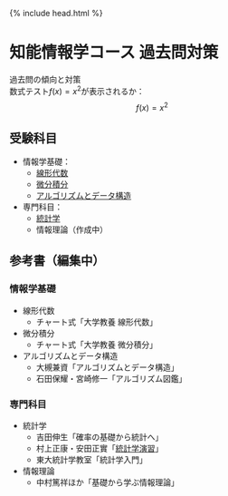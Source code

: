 {% include head.html %}

# 知能情報学コース 過去問対策

過去問の傾向と対策  
数式テスト$f(x)=x^2$が表示されるか：
$$f(x) = x^2$$

## 受験科目
- 情報学基礎：
  + [線形代数](linear-algebra/index.md)
  + [微分積分](calculus/index.md)
  + [アルゴリズムとデータ構造](algorithm/index.md)
- 専門科目：
  + [統計学](statistics/index.md)
  + 情報理論（作成中）

## 参考書（編集中）
### 情報学基礎
- 線形代数
  + チャート式「大学教養 線形代数」
- 微分積分
  + チャート式「大学教養 微分積分」
- アルゴリズムとデータ構造
  + 大槻兼資「アルゴリズムとデータ構造」
  + 石田保耀・宮崎修一「アルゴリズム図鑑」

### 専門科目
- 統計学
  + 吉田伸生「確率の基礎から統計へ」
  + 村上正康・安田正實「[統計学演習](statistics/hypothesis-testing.md)」
  + 東大統計学教室「統計学入門」
- 情報理論
  + 中村篤祥ほか「基礎から学ぶ情報理論」